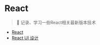 # React

> :rocket: 记录、学习一些React相关最新版本技术

- [React](https://reactjs.org/)
- [React UI 设计](https://overreacted.io/zh-hans/react-as-a-ui-runtime/)
